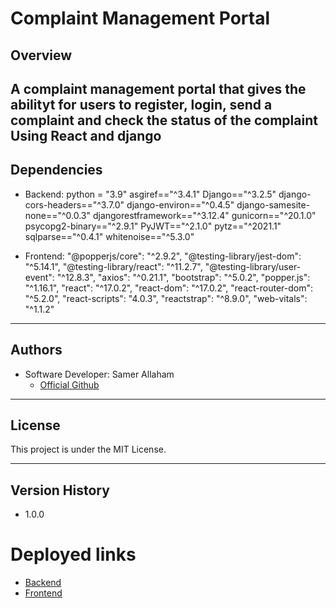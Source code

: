 # Complaint Management Portal


## Overview  
A complaint management portal that gives the abilityt for users to register, login, send a complaint and check the status of the complaint Using React and django
---


## Dependencies  
- Backend:
python = "3.9"
asgiref=="^3.4.1"
Django=="^3.2.5"
django-cors-headers=="^3.7.0"
django-environ=="^0.4.5"
django-samesite-none=="^0.0.3"
djangorestframework=="^3.12.4"
gunicorn=="^20.1.0"
psycopg2-binary=="^2.9.1"
PyJWT=="^2.1.0"
pytz=="^2021.1"
sqlparse=="^0.4.1"
whitenoise=="^5.3.0"

- Frontend:
"@popperjs/core": "^2.9.2",
"@testing-library/jest-dom": "^5.14.1",
"@testing-library/react": "^11.2.7",
"@testing-library/user-event": "^12.8.3",
"axios": "^0.21.1",
"bootstrap": "^5.0.2",
"popper.js": "^1.16.1",
"react": "^17.0.2",
"react-dom": "^17.0.2",
"react-router-dom": "^5.2.0",
"react-scripts": "4.0.3",
"reactstrap": "^8.9.0",
"web-vitals": "^1.1.2"

---

## Authors  
- Software Developer: Samer Allaham
  - [Official Github](https://github.com/samer-allaham)   

---

## License  
This project is under the MIT License.

---

## Version History  
- 1.0.0

# Deployed links

- [Backend](https://cmpbackend.herokuapp.com/)
- [Frontend](https://complaint-management-portal.vercel.app/)